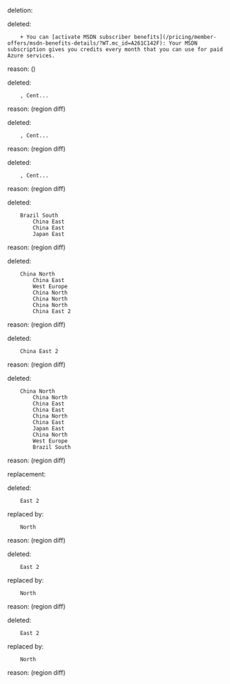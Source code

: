 deletion:

deleted:

		+ You can [activate MSDN subscriber benefits](/pricing/member-offers/msdn-benefits-details/?WT.mc_id=A261C142F): Your MSDN subscription gives you credits every month that you can use for paid Azure services.

reason: ()

deleted:

		, Cent...

reason: (region diff)

deleted:

		, Cent...

reason: (region diff)

deleted:

		, Cent...

reason: (region diff)

deleted:

		Brazil South
		    China East
		    China East
		    Japan East

reason: (region diff)

deleted:

		China North
		    China East
		    West Europe
		    China North
		    China North
		    China North
		    China East 2

reason: (region diff)

deleted:

		China East 2

reason: (region diff)

deleted:

		China North
		    China North
		    China East
		    China East
		    China North
		    China East
		    Japan East
		    China North
		    West Europe
		    Brazil South

reason: (region diff)

replacement:

deleted:

		East 2

replaced by:

		North

reason: (region diff)

deleted:

		East 2

replaced by:

		North

reason: (region diff)

deleted:

		East 2

replaced by:

		North

reason: (region diff)

